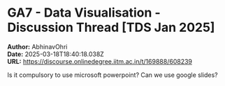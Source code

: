 # GA7 - Data Visualisation - Discussion Thread [TDS Jan 2025]

**Author:** AbhinavOhri  
**Date:** 2025-03-18T18:40:18.038Z  
**URL:** https://discourse.onlinedegree.iitm.ac.in/t/169888/608239

Is it compulsory to use microsoft powerpoint? Can we use google slides?

